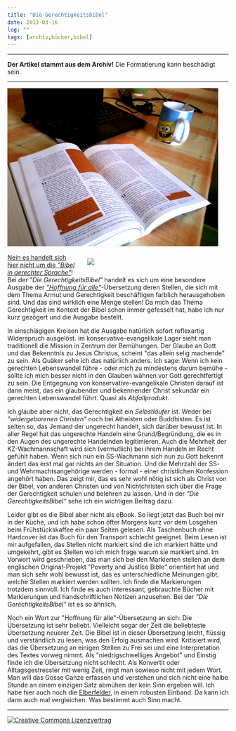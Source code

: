 ```yaml
---
title: "Die Gerechtigkeitsbibel"
date: 2013-03-16
log: ""
tags: [archiv,bücher,bibel]
---
```

<hr><b>Der Artikel stammt aus dem Archiv!</b> Die Formatierung kann beschädigt sein.<hr>
<p>

![2013-03-16-aufgeschlagen.jpg](2013-03-16-aufgeschlagen.jpg)

<a href="http://www.the-independent-friend.de/files/2013-03-16-aufgeschlagen.jpg"  >
<img src="http://www.the-independent-friend.de/files/2013-03-16-aufgeschlagen.jpg"  width="60%" height="auto"  align="right"  vspace="10" hspace="20" />

</p> Nein es handelt sich hier nicht um die <a href="http://de.wikipedia.org/wiki/Bibel_in_gerechter_Sprache"><i>"Bibel in gerechter Sprache"</i></a>! Bei der <i>"Die GerechtigkeitsBibel"</i> handelt es sich um eine besondere Ausgabe der <a href="http://de.wikipedia.org/wiki/Hoffnung_f%C3%BCr_alle"><i>"Hoffnung für alle"</i></a>-Übersetzung deren Stellen, die sich mit dem Thema Armut und Gerechtigkeit beschäftigen farblich herausgehoben sind. Und das sind wirklich eine Menge stellen! Da mich das Thema Gerechtigkeit im Kontext der Bibel schon immer gefesselt hat, habe ich nur kurz gezögert und die Ausgabe bestellt.</p>
<!--break-->
<p>In einschlägigen Kreisen hat die Ausgabe natürlich sofort reflexartig Widerspruch ausgelöst. im konservative-evangelikale Lager sieht man traditionell die Mission in Zentrum der Bemühungen. Der Glaube an Gott und das Bekenntnis zu Jesus Christus, scheint "das allein selig machende" zu sein. Als Quäker sehe ich das natürlich anders. Ich sage: Wenn ich kein gerechten Lebenswandel führe - oder mich zu mindestens darum bemühe - sollte ich mich besser nicht in den Glauben wähnen vor Gott gerechtfertigt zu sein. Die Entgegnung von konservative-evangelikale Christen darauf ist dann meist, das ein glaubender und bekennender Christ sekundär ein gerechten Lebenswandel führt. Quasi als <i>Abfallprodukt</i>. </p>

<p>Ich glaube aber nicht, das Gerechtigkeit ein <i>Selbstläufer</i> ist. Weder bei <i>"widergeborenen Christen"</i> noch bei Atheisten oder Buddhisten. Es ist selten so, das Jemand der ungerecht handelt, sich darüber bewusst ist. In aller Regel hat das ungerechte Handeln eine Grund/Begründung, die es in den Augen des ungerechte Handelnden legitimieren.  Auch die Mehrheit der KZ-Wachmannschaft wird sich (vermutlich) bei ihrem Handeln im Recht gefühlt haben. Wenn sich nun ein SS-Wachmann sich nun zu Gott bekennt ändert das erst mal gar nichts an der Situation. Und die Mehrzahl der SS- und Wehrmachtsangehörige werden - formal - einer christlichen Konfession angehört haben. Das zeigt mir, das es sehr wohl nötig ist sich als Christ von der Bibel, von anderen Christen und von Nichtchristen sich über die Frage der Gerechtigkeit schulen und belehren zu lassen. Und in der <i>"Die GerechtigkeitsBibel"</i> sehe ich ein wichtigen Beitrag dazu.</p>

<p>Leider gibt es die Bibel aber nicht als eBook. So liegt jetzt das Buch bei mir in der Küche, und ich habe schon öfter Morgens kurz vor dem Losgehen beim Frühstückskaffee ein paar Seiten gelesen. Als Taschenbuch ohne Hardcover ist das Buch für den Transport schlecht geeignet. Beim Lesen ist mir aufgefallen, das Stellen nicht markiert sind die ich markiert hätte und umgekehrt, gibt es Stellen wo ich mich frage warum sie markiert sind. Im Vorwort wird geschrieben, das man sich bei den Markierten stellen an dem englischen Original-Projekt "Poverty and Justice Bible" orientiert hat und man sich sehr wohl bewusst ist, das es unterschiedliche Meinungen gibt, welche Stellen markiert werden sollten. Ich finde die Markierungen trotzdem sinnvoll. Ich finde es auch interessant, gebrauchte Bücher mit Markierungen und handschriftlichen Notizen anzusehen. Bei der <i>"Die GerechtigkeitsBibel"</i> ist es so ähnlich.</p>

<p>Noch ein Wort zur "Hoffnung für alle"-Übersetzung an sich: Die Übersetzung ist sehr beliebt. Vielleicht sogar der Zeit die beliebteste Übersetzung neuerer Zeit. Die Bibel ist in dieser Übersetzung leicht, flüssig und verständlich zu lesen, was den Erfolg ausmachen wird. Kritisiert wird, das die Übersetzung an einigen Stellen zu Frei sei und eine Interpretation des Textes vorweg nimmt. Als "niedrigschwelliges Angebot" und Einstig finde ich die Übersetzung nicht schlecht. Als Konvertit oder Alltagsgestresster mit wenig Zeit, ringt man sowieso nicht mit jedem Wort. Man will das Gosse Ganze erfassen und verstehen und sich nicht eine halbe Stunde an einem einzigen Satz abmühen der kein Sinn ergeben will. Ich habe hier auch noch die <a href="http://de.wikipedia.org/wiki/Elberfelder_Bibel">Elberfelder</a>, in einem robusten Einband. Da kann ich dann auch mal vergleichen. Was bestimmt auch Sinn macht.</p>


<hr>
<a rel="license" href="http://creativecommons.org/licenses/by-sa/3.0/"><img alt="Creative Commons Lizenzvertrag" style="border-width:0" src="http://i.creativecommons.org/l/by-sa/3.0/88x31.png" /></a>
